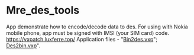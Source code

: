 # Mre_des_tools
App demonstrate how to encode/decode data to des.
For using with Nokia mobile phone, app must be signed with IMSI (your SIM card) code.
https://vxpatch.luxferre.top/
Application files - "[Bin2des.vxp](https://github.com/RDZDX/mre_des_tools/blob/main/Bin2des.vxp?raw=true)"; [Des2bin.vxp](https://github.com/RDZDX/mre_des_tools/blob/main/Des2bin.vxp?raw=true)".
